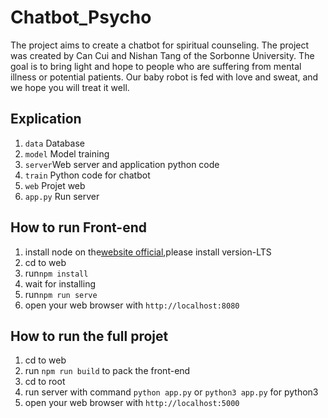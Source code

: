 # Chatbot_Psycho

The project aims to create a chatbot for spiritual counseling. The project was created by Can Cui and Nishan Tang of the Sorbonne University. The goal is to bring light and hope to people who are suffering from mental illness or potential patients. Our baby robot is fed with love and sweat, and we hope you will treat it well.

## Explication
1. `data` Database
2. `model` Model training
3. `server`Web server and application python code
4. `train` Python code for chatbot
5. `web` Projet web
6. `app.py` Run server


## How to run Front-end

1. install node on the[website official](https://nodejs.org/en/),please install version-LTS
2. cd to web
3. run`npm install`
4. wait for installing
5. run`npm run serve`
6. open your web browser with `http://localhost:8080`

## How to run the full projet

1. cd to web
2. run `npm run build` to pack the front-end
3. cd to root
4. run server with command `python app.py` or `python3 app.py` for python3
5. open your web browser with `http://localhost:5000`
